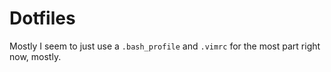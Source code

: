 Dotfiles
===========

Mostly I seem to just use a `.bash_profile` and `.vimrc` for the most part right now, mostly.

